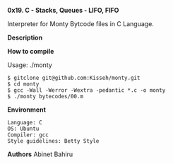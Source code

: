 **0x19. C - Stacks, Queues - LIFO, FIFO**

Interpreter for Monty Bytcode files in C Language.

**Description**



**How to compile**

Usage: ./monty <filename>

	$ gitclone git@github.com:Kisseh/monty.git
	$ cd monty
	$ gcc -Wall -Werror -Wextra -pedantic *.c -o monty
	$ ./monty bytecodes/00.m

**Environment**

	Language: C
	OS: Ubuntu
	Compiler: gcc
	Style guidelines: Betty Style

**Authors**
Abinet Bahiru 
